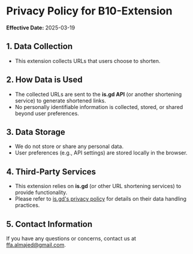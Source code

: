 # Privacy Policy for B10-Extension

**Effective Date:** 2025-03-19  

## 1. Data Collection  
- This extension collects URLs that users choose to shorten.  

## 2. How Data is Used  
- The collected URLs are sent to the **is.gd API** (or another shortening service) to generate shortened links.  
- No personally identifiable information is collected, stored, or shared beyond user preferences.  

## 3. Data Storage  
- We do not store or share any personal data.  
- User preferences (e.g., API settings) are stored locally in the browser.  

## 4. Third-Party Services  
- This extension relies on **is.gd** (or other URL shortening services) to provide functionality.  
- Please refer to [is.gd's privacy policy](https://is.gd/privacy.php) for details on their data handling practices.  

## 5. Contact Information  
If you have any questions or concerns, contact us at ffa.almajed@gmail.com.
